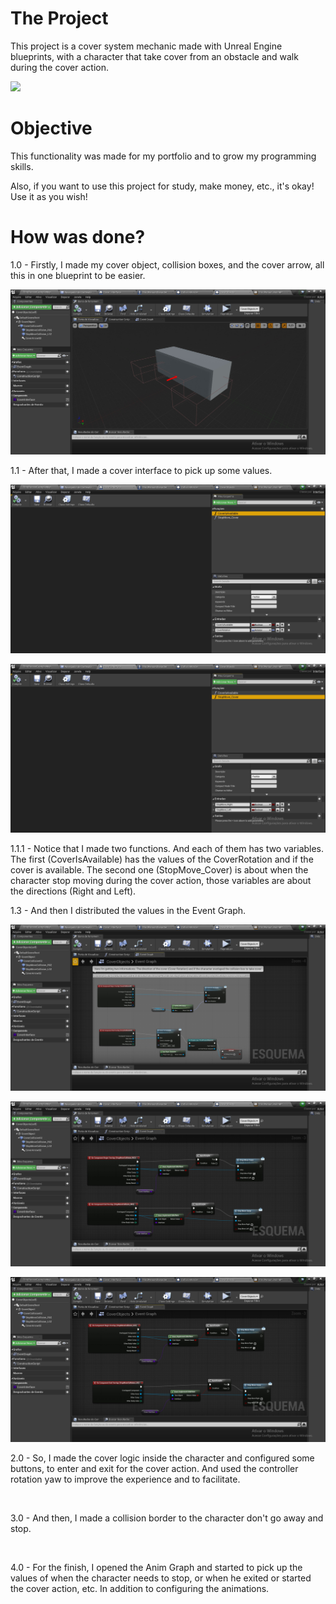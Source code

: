 # The Project

This project is a cover system mechanic made with Unreal Engine blueprints, with a character that take cover from an obstacle and walk during the cover action.

![](https://github.com/KaykyDeSouzaDias/Cover-System-Unreal-Blueprint/blob/main/Images%20and%20GIFs/CoverSystem_GameplayGIF.gif)

# Objective
This functionality was made for my portfolio and to grow my programming skills.

Also, if you want to use this project for study, make money, etc., it's okay! Use it as you wish!

# How was done?

1.0 - Firstly, I made my cover object, collision boxes, and the cover arrow, all this in one blueprint to be easier.

![](https://github.com/KaykyDeSouzaDias/Cover-System-Unreal-Blueprint/blob/main/Images%20and%20GIFs/IMG06.JPG)

  1.1 - After that, I made a cover interface to pick up some values.
  
  ![](https://github.com/KaykyDeSouzaDias/Cover-System-Unreal-Blueprint/blob/main/Images%20and%20GIFs/IMG01.JPG)
  
  ![](https://github.com/KaykyDeSouzaDias/Cover-System-Unreal-Blueprint/blob/main/Images%20and%20GIFs/IMG02.JPG)
  
  1.1.1 - Notice that I made two functions. And each of them has two variables. The first (CoverIsAvailable) has the values of the CoverRotation and if the cover is available. The second one (StopMove_Cover) is about when the character stop moving during the cover action, those variables are about the directions (Right and Left).
  
  1.3 - And then I distributed the values in the Event Graph.
  
  ![](https://github.com/KaykyDeSouzaDias/Cover-System-Unreal-Blueprint/blob/main/Images%20and%20GIFs/IMG03.JPG)
  
  ![](https://github.com/KaykyDeSouzaDias/Cover-System-Unreal-Blueprint/blob/main/Images%20and%20GIFs/IMG04.JPG)
  
  ![](https://github.com/KaykyDeSouzaDias/Cover-System-Unreal-Blueprint/blob/main/Images%20and%20GIFs/IMG05.JPG)

2.0 - So, I made the cover logic inside the character and configured some buttons, to enter and exit for the cover action. And used the controller rotation yaw to improve the experience and to facilitate.

![]()

3.0 - And then, I made a collision border to the character don't go away and stop.

![]()

4.0 - For the finish, I opened the Anim Graph and started to pick up the values of when the character needs to stop, or when he exited or started the cover action, etc. In addition to configuring the animations.

![]()
